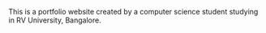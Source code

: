 This is a portfolio website created by a computer science student studying in RV University, Bangalore.
